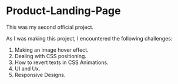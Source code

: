 # Product-Landing-Page

This was my second official project. 

As I was making this project, I encountered the following challenges: 

1. Making an image hover effect.
2. Dealing with CSS positioning.
3. How to revert texts in CSS Animations.
4. UI and Ux.
5. Responsive Designs.